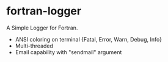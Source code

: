 # fortran-logger

A Simple Logger for Fortran.

- ANSI coloring on terminal {Fatal, Error, Warn, Debug, Info}
- Multi-threaded
- Email capability with "sendmail" argument
